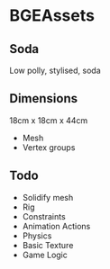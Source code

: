 # BGEAssets
## Soda

Low polly, stylised, soda


## Dimensions
18cm x 18cm x 44cm

* Mesh
* Vertex groups


## Todo
* Solidify mesh
* Rig
* Constraints
* Animation Actions
* Physics
* Basic Texture
* Game Logic
